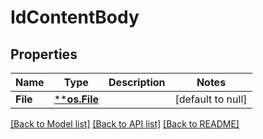 # IdContentBody

## Properties
Name | Type | Description | Notes
------------ | ------------- | ------------- | -------------
**File** | [****os.File**](*os.File.md) |  | [default to null]

[[Back to Model list]](../README.md#documentation-for-models) [[Back to API list]](../README.md#documentation-for-api-endpoints) [[Back to README]](../README.md)

